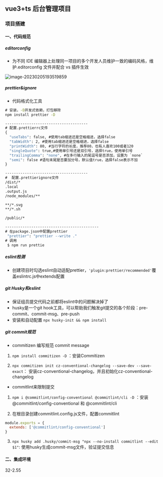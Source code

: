 ## vue3+ts 后台管理项目

### 项目搭建

#### 一、代码规范

##### editorconfig

- 为不同 IDE 编辑器上处理同一项目的多个开发人员维护一致的编码风格，维护.editorconfig 文件并配合 vs 插件生效

![image-20230205193519859](https://s2.loli.net/2023/02/05/LCa6SkRrcm3Ht4v.png)

##### prettier&ignore

- 代码格式化工具

```cmd
# 安装，-D开发式依赖，打包移除
npm install prettier -D

--------------------------------------
# 配置.prettierrc文件
{
  "useTabs": false, #使用tab缩进还是空格缩进，选择false
  "tabWidth": 2, #使用tab缩进还是空格缩进，选择false
  "printWidth": 80, #当行字符的长度，推荐80，也有人喜欢100或者120
  "singleQuote": true,#使用单引号还是双引号，选择true，使用单引号
  "trailingComma": "none", #在多行输入的尾逗号是否添加，设置为 `none`
  "semi": false #语句末尾是否要加分号，默认值true，选择false表示不加
}

--------------------------------------
#  配置.prettierignore文件
/dist/*
.local
.output.js
/node_modules/**

**/*.svg
**/*.sh

/public/*

-------------------------------------------
# 在package.json中配置prettier
 "prettier": "prettier --write ."
# 调用
 $ npm run prettie
```

#####  eslint检测

- 创建项目时勾选eslint自动适配prettier，`'plugin:prettier/recommended'`覆盖eslintrc.js中extends配置

#####  git Husky和eslint

- 保证组员提交代码之前都将eslint中的问题解决掉了
- husky是一个git hook工具，可以帮助我们触发git提交的各个阶段：pre-commit、commit-msg、pre-push
- 安装和自动配置 `npx husky-init && npm install`

##### git commit规范

- commitizen 编写规范 commit message

1. `npm install commitizen -D` ：安装Commitizen

2. `npx commitizen init cz-conventional-changelog --save-dev --save-exact`： 安装cz-conventional-changelog，并且初始化cz-conventional-changelog

- commitlint来限制提交

1. `npm i @commitlint/config-conventional @commitlint/cli -D` ：安装 @commitlint/config-conventional 和 @commitlint/cli

2. 在根目录创建commitlint.config.js文件，配置commitlint

```js
module.exports = {
  extends: ['@commitlint/config-conventional']
}
```

3. `npx husky add .husky/commit-msg "npx --no-install commitlint --edit $1"`: 使用husky生成commit-msg文件，验证提交信息

#### 二、集成环境

32-2.55
